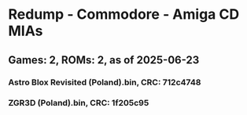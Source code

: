# Redump - Commodore - Amiga CD MIAs
## Games: 2, ROMs: 2, as of 2025-06-23

### Astro Blox Revisited (Poland).bin, CRC: 712c4748
### ZGR3D (Poland).bin, CRC: 1f205c95
